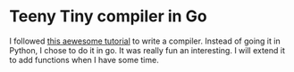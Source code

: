 # Teeny Tiny compiler in Go

I followed [this aewesome tutorial](https://austinhenley.com/blog/teenytinycompiler3.html) to write a compiler. Instead of going it in Python, I chose to do it in go. It was really fun an interesting. I will extend it to add functions when I have some time.
